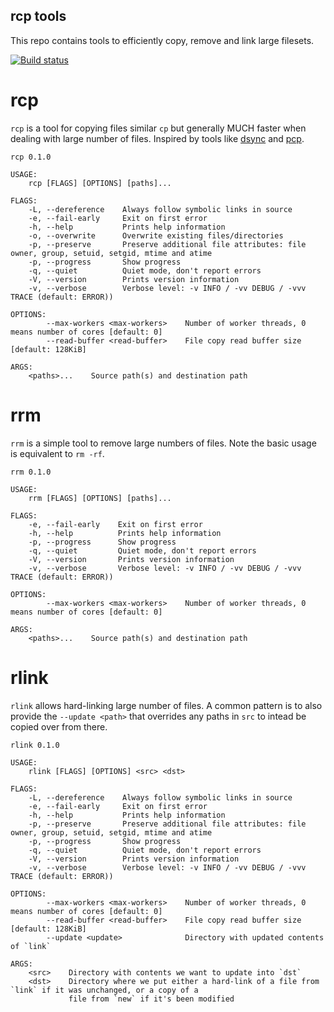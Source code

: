 rcp tools
---------

This repo contains tools to efficiently copy, remove and link large filesets.

[![Build status](https://github.com/wykurz/rcp/actions/workflows/rust.yml/badge.svg)](https://github.com/wykurz/rcp/actions)

rcp
===

`rcp` is a tool for copying files similar `cp` but generally MUCH faster when dealing with large number of files.
Inspired by tools like [dsync](https://mpifileutils.readthedocs.io/en/v0.11.1/dsync.1.html) and
[pcp](https://github.com/wtsi-ssg/pcp).

```
rcp 0.1.0

USAGE:
    rcp [FLAGS] [OPTIONS] [paths]...

FLAGS:
    -L, --dereference    Always follow symbolic links in source
    -e, --fail-early     Exit on first error
    -h, --help           Prints help information
    -o, --overwrite      Overwrite existing files/directories
    -p, --preserve       Preserve additional file attributes: file owner, group, setuid, setgid, mtime and atime
    -p, --progress       Show progress
    -q, --quiet          Quiet mode, don't report errors
    -V, --version        Prints version information
    -v, --verbose        Verbose level: -v INFO / -vv DEBUG / -vvv TRACE (default: ERROR))

OPTIONS:
        --max-workers <max-workers>    Number of worker threads, 0 means number of cores [default: 0]
        --read-buffer <read-buffer>    File copy read buffer size [default: 128KiB]

ARGS:
    <paths>...    Source path(s) and destination path
```

rrm
===

`rrm` is a simple tool to remove large numbers of files. Note the basic usage is equivalent to `rm -rf`.

```
rrm 0.1.0

USAGE:
    rrm [FLAGS] [OPTIONS] [paths]...

FLAGS:
    -e, --fail-early    Exit on first error
    -h, --help          Prints help information
    -p, --progress      Show progress
    -q, --quiet         Quiet mode, don't report errors
    -V, --version       Prints version information
    -v, --verbose       Verbose level: -v INFO / -vv DEBUG / -vvv TRACE (default: ERROR))

OPTIONS:
        --max-workers <max-workers>    Number of worker threads, 0 means number of cores [default: 0]

ARGS:
    <paths>...    Source path(s) and destination path
```

rlink
=====

`rlink` allows hard-linking large number of files. A common pattern is to also provide the `--update <path>` that overrides any paths in `src` to intead be copied over from there.

```
rlink 0.1.0

USAGE:
    rlink [FLAGS] [OPTIONS] <src> <dst>

FLAGS:
    -L, --dereference    Always follow symbolic links in source
    -e, --fail-early     Exit on first error
    -h, --help           Prints help information
    -p, --preserve       Preserve additional file attributes: file owner, group, setuid, setgid, mtime and atime
    -p, --progress       Show progress
    -q, --quiet          Quiet mode, don't report errors
    -V, --version        Prints version information
    -v, --verbose        Verbose level: -v INFO / -vv DEBUG / -vvv TRACE (default: ERROR))

OPTIONS:
        --max-workers <max-workers>    Number of worker threads, 0 means number of cores [default: 0]
        --read-buffer <read-buffer>    File copy read buffer size [default: 128KiB]
        --update <update>              Directory with updated contents of `link`

ARGS:
    <src>    Directory with contents we want to update into `dst`
    <dst>    Directory where we put either a hard-link of a file from `link` if it was unchanged, or a copy of a
             file from `new` if it's been modified
```